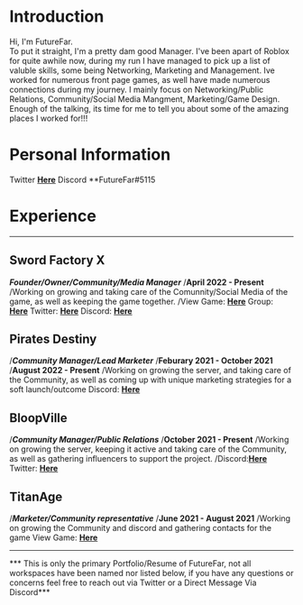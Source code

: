 # Introduction
Hi, I'm FutureFar.\
To put it straight, I'm a pretty dam good Manager. I've been apart of Roblox for quite awhile now, during my run I have managed to pick up a list of valuble skills, some being Networking, Marketing and Management. Ive worked for numerous front page games, as well have made numerous connections during my journey. I mainly focus on Networking/Public Relations, Community/Social Media Mangment, Marketing/Game Design. Enough of the talking, its time for me to tell you about some of the amazing places I worked for!!!
# Personal Information
Twitter **[Here](https://twitter.com/FutureFar_)**
Discord **FutureFar#5115

# Experience
_______
## Sword Factory X
***Founder/Owner/Community/Media Manager***
/**April 2022 - Present**
/Working on growing and taking care of the Comunnity/Social Media of the game, as well as keeping the game together. 
/View Game: **[Here](https://www.roblox.com/games/9103460924/HALLOWEEN-Sword-Factory-X)**
Group: **[Here](https://www.roblox.com/groups/1164957/TopTier-Games#!/about)**
Twitter: **[Here](https://twitter.com/SwordFactoryX)**
Discord: **[Here](https://discord.gg/ToptierGames)**

## Pirates Destiny
/***Community Manager/Lead Marketer***
/**Feburary 2021 - October 2021**
/**August 2022 - Present**
/Working on growing the server, and taking care of the Community, as well as coming up with unique marketing strategies for a soft launch/outcome
Discord: **[Here](discord.gg/PiratesDestiny)**

## BloopVille
/***Community Manager/Public Relations***
/**October 2021 - Present**
/Working on growing the server, keeping it active and taking care of the Community, as well as gathering influencers to support the project.
/Discord:**[Here](https://discord.gg/BloopVille)**
Twitter: **[Here](https://twitter.com/BloopVilleGame)**

## TitanAge
/***Marketer/Community representative***
/**June 2021 - August 2021**
/Working on growing the Community and discord and gathering contacts for the game
View Game: **[Here](https://www.roblox.com/games/6737540754/TITANAGE#ropro-quick-search)**

_______

*** This is only the primary Portfolio/Resume of FutureFar, not all workspaces have been named nor listed below, if you have any questions or concerns feel free to reach out via Twitter or a Direct Message Via Discord***

